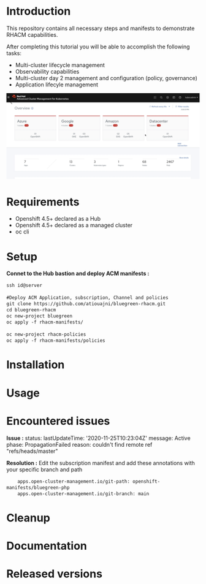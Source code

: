 # Introduction

This repository contains all necessary steps and manifests to demonstrate RHACM capabilities.

After completing this tutorial you will be able to accomplish the following tasks:

- Multi-cluster lifecycle management
- Observability capabilities
- Multi-cluster day 2 management and configuration (policy, governance)
- Application lifecyle management

[![Screenshot of store homepage](./docs/img/acm-cluster-overview.png)](./docs/img/acm-cluster-overview.png) 

# Requirements
 - Openshift 4.5+ declared as a Hub
 - Openshift 4.5+ declared as a managed cluster
 - oc cli 

# Setup

**Connet to the Hub bastion and deploy ACM manifests :**

```shell
ssh id@server

#Deploy ACM Application, subscription, Channel and policies
git clone https://github.com/atiouajni/bluegreen-rhacm.git
cd bluegreen-rhacm
oc new-project bluegreen
oc apply -f rhacm-manifests/

oc new-project rhacm-policies
oc apply -f rhacm-manifests/policies
```
# Installation

# Usage

# Encountered issues

**Issue :**
status:
  lastUpdateTime: '2020-11-25T10:23:04Z'
  message: Active
  phase: PropagationFailed
  reason: couldn't find remote ref "refs/heads/master"
  
**Resolution :**
Edit the subscription manifest and add these annotations with your specific branch and path
```shell
    apps.open-cluster-management.io/git-path: openshift-manifests/bluegreen-php
    apps.open-cluster-management.io/git-branch: main
```

# Cleanup

# Documentation

# Released versions

